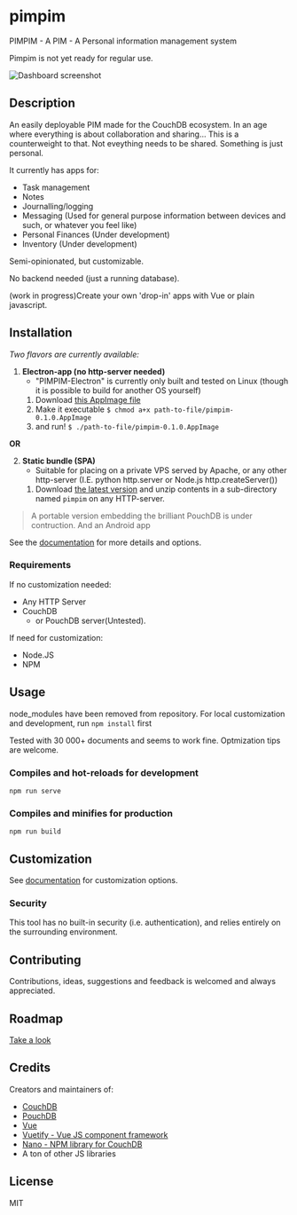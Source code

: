 # pimpim
PIMPIM - A PIM - A Personal information management system

Pimpim is not yet ready for regular use. 

![Dashboard screenshot](https://lybekk.tech/pimpim/screenshots/dashboard.png)

## Description
An easily deployable PIM made for the CouchDB ecosystem.
In an age where everything is about collaboration and sharing... This is a counterweight to that. Not eveything needs to be shared. Something is just personal.

It currently has apps for: 
* Task management
* Notes
* Journalling/logging 
* Messaging (Used for general purpose information between devices and such, or whatever you feel like)
* Personal Finances (Under development)
* Inventory (Under development)

Semi-opinionated, but customizable.

No backend needed (just a running database).

(work in progress)Create your own 'drop-in' apps with Vue or plain javascript.

## Installation

*Two flavors are currently available:*

1. **Electron-app (no http-server needed)**
    * "PIMPIM-Electron" is currently only built and tested on Linux (though it is possible to build for another OS yourself)
    1. Download [this AppImage file](https://github.com/lybekk/pimpim/releases/download/v0.1/pimpim-0.1.0.AppImage)
    2. Make it executable `$ chmod a+x path-to-file/pimpim-0.1.0.AppImage`
    3. and run! `$ ./path-to-file/pimpim-0.1.0.AppImage`

**OR**

2. **Static bundle (SPA)**
    * Suitable for placing on a private VPS served by Apache, or any other http-server (I.E. python http.server or Node.js http.createServer())
    1. Download [the latest version](https://github.com/lybekk/pimpim/releases/download/v0.1/pimpim_20200213.zip) and unzip contents in a sub-directory named `pimpim` on any HTTP-server.

> A portable version embedding the brilliant PouchDB is under contruction.
> And an Android app

See the [documentation](https://lybekk.tech/pimpim/gettingstarted.html#installation) for more details and options.

### Requirements
If no customization needed:
* Any HTTP Server
* CouchDB
    * or PouchDB server(Untested).

If need for customization:
* Node.JS
* NPM

## Usage

node_modules have been removed from repository. For local customization and development, run <code>npm install</code> first

Tested with 30 000+ documents and seems to work fine. Optmization tips are welcome.

### Compiles and hot-reloads for development
```
npm run serve
```

### Compiles and minifies for production
```
npm run build
```

## Customization

See [documentation](https://lybekk.tech/pimpim/gettingstarted.html) for customization options.

### Security
This tool has no built-in security (i.e. authentication), and relies entirely on the surrounding environment.

## Contributing
Contributions, ideas, suggestions and feedback is welcomed and always appreciated.

## Roadmap

[Take a look](https://lybekk.tech/pimpim/roadmap.html)

## Credits
Creators and maintainers of:
* [CouchDB](https://couchdb.apache.org/)
* [PouchDB](https://pouchdb.com/)
* [Vue](https://vuejs.org/)
* [Vuetify - Vue JS component framework](https://vuetifyjs.com/en/)
* [Nano - NPM library for CouchDB](https://www.npmjs.com/package/nano)
* A ton of other JS libraries

## License
MIT
